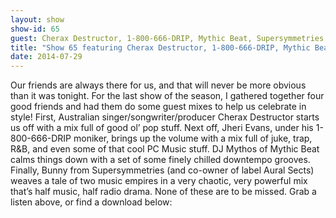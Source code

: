 ```yaml
---
layout: show
show-id: 65
guest: Cherax Destructor, 1-800-666-DRIP, Mythic Beat, Supersymmetries
title: "Show 65 featuring Cherax Destructor, 1-800-666-DRIP, Mythic Beat, Supersymmetries"
date: 2014-07-29
---
```


Our friends are always there for us, and that will never be more obvious than it was tonight. For the last show of the season, I gathered together four good friends and had them do some guest mixes to help us celebrate in style! First, Australian singer/songwriter/producer Cherax Destructor starts us off with a mix full of good ol’ pop stuff. Next off, Jheri Evans, under his 1-800-666-DRIP moniker, brings up the volume with a mix full of juke, trap, R&B, and even some of that cool PC Music stuff.  DJ Mythos of Mythic Beat calms things down with a set of some finely chilled downtempo grooves. Finally, Bunny from Supersymmetries (and co-owner of label Aural Sects) weaves a tale of two music empires in a very chaotic, very powerful mix that’s half music, half radio drama. None of these are to be missed. Grab a listen above, or find a download below: